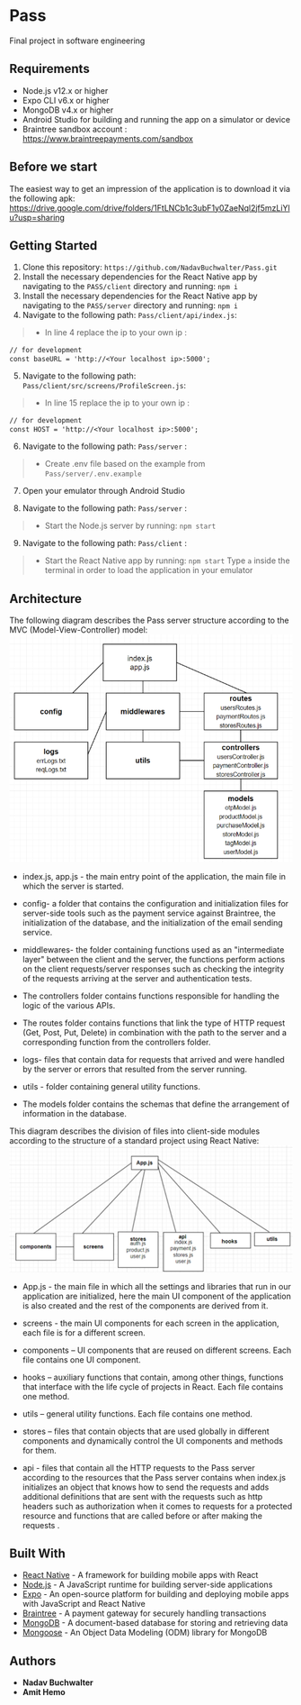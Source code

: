 # Pass

Final project in software engineering

## Requirements
- Node.js v12.x or higher
- Expo CLI v6.x or higher
- MongoDB v4.x or higher
- Android Studio for building and running the app on a simulator or device
- Braintree sandbox account : https://www.braintreepayments.com/sandbox

## Before we start
The easiest way to get an impression of the application is to download it via the following apk:
https://drive.google.com/drive/folders/1FtLNCb1c3ubF1y0ZaeNql2jf5mzLiYlu?usp=sharing

## Getting Started
1. Clone this repository: ```https://github.com/NadavBuchwalter/Pass.git```
2. Install the necessary dependencies for the React Native app by navigating to the `PASS/client` directory and running: `npm i`
3. Install the necessary dependencies for the React Native app by navigating to the `PASS/server` directory and running: `npm i`
4. Navigate to the following path: `Pass/client/api/index.js`:
>- In line 4 replace the ip to your own ip : 
```Js
// for development
const baseURL = 'http://<Your localhost ip>:5000';
```
5. Navigate to the following path: `Pass/client/src/screens/ProfileScreen.js`:
>- In line 15 replace the ip to your own ip : 
```Js
// for development
const HOST = 'http://<Your localhost ip>:5000';
```
6. Navigate to the following path: `Pass/server` :
>- Create .env file based on the example from `Pass/server/.env.example` 

7. Open your emulator through Android Studio

8. Navigate to the following path: `Pass/server` :
>- Start the Node.js server by running: `npm start`

9. Navigate to the following path: `Pass/client` :
>- Start the React Native app by running: `npm start`
> Type `a` inside the terminal in order to load the application in your emulator

## Architecture
The following diagram describes the Pass server structure according to the MVC (Model-View-Controller) model:
![server module](images/Server%20Module%20Diagram.png)

- index.js, app.js - the main entry point of the application, the main file in which the server is started.

- config- a folder that contains the configuration and initialization files for server-side tools such as the payment service against Braintree, the initialization of the database, and the initialization of the email sending service.

- middlewares- the folder containing functions used as an "intermediate layer" between the client and the server, the functions perform actions on the client requests/server responses such as checking the integrity of the requests arriving at the server and authentication tests.

- The controllers folder contains functions responsible for handling the logic of the various APIs.

- The routes folder contains functions that link the type of HTTP request (Get, Post, Put, Delete) in combination with the path to the server and a corresponding function from the controllers folder.

- logs- files that contain data for requests that arrived and were handled by the server or errors that resulted from the server running.

- utils - folder containing general utility functions.

- The models folder contains the schemas that define the arrangement of information in the database.

This diagram describes the division of files into client-side modules according to the structure of a standard project using React Native:
  ![frontend module](images/Frontend%20Module%20Diagram.png)

- App.js - the main file in which all the settings and libraries that run in our application are initialized, here the main UI component of the application is also created and the rest of the components are derived from it.

- screens - the main UI components for each screen in the application, each file is for a different screen.

- components – UI components that are reused on different screens. Each file contains one UI component.

- hooks – auxiliary functions that contain, among other things, functions that interface with the life cycle of projects in React. Each file contains one method.

- utils – general utility functions. Each file contains one method.

- stores – files that contain objects that are used globally in different components and dynamically control the UI components and methods for them.

- api - files that contain all the HTTP requests to the Pass server according to the resources that the Pass server contains when index.js initializes an object that knows how to send the requests and adds additional definitions that are sent with the requests such as http headers such as authorization when it comes to requests for a protected resource and functions that are called before or after making the requests .


## Built With

- [React Native](https://reactnative.dev/) - A framework for building mobile apps with React
- [Node.js](https://nodejs.org/) - A JavaScript runtime for building server-side applications
- [Expo](https://expo.io/) - An open-source platform for building and deploying mobile apps with JavaScript and React Native
- [Braintree](https://www.braintreepayments.com/) - A payment gateway for securely handling transactions
- [MongoDB](https://www.mongodb.com/) - A document-based database for storing and retrieving data
- [Mongoose](https://mongoosejs.com/) - An Object Data Modeling (ODM) library for MongoDB

## Authors

- **Nadav Buchwalter** 
- **Amit Hemo**






